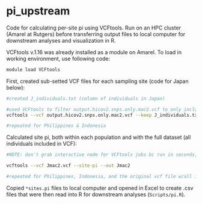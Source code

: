 pi\_upstream
================

Code for calculating per-site pi using VCFtools. Run on an HPC cluster (Amarel at Rutgers) before transferring output files to local computer for downstream analyses and visualization in R.

VCFtools v.1.16 was already installed as a module on Amarel. To load in working environment, use following code:

``` bash
module load VCFtools
```

First, created sub-setted VCF files for each sampling site (code for Japan below):

``` bash
#created J_individuals.txt (column of individuals in Japan)

#used VCFtools to filter output.hicov2.snps.only.mac2.vcf to only include individuals from Japan
vcftools --vcf output.hicov2.snps.only.mac2.vcf --keep J_individuals.txt --recode --recode-INFO-all --out Jmac2

#repeated for Philippines & Indonesia
```

Calculated site pi, both within each population and with the full dataset (all individuals included in VCF):

``` bash
#NOTE: don't grab interactive node for VCFtools jobs bc run in seconds, BUT if is more data-intensive, should get off log-in node to do this.

vcftools --vcf Jmac2.vcf --site-pi --out Jmac2

#repeated for Philippines, Indonesia, and the original vcf file w/all individuals
```

Copied `*sites.pi` files to local computer and opened in Excel to create .csv files that were then read into R for downstream analyses (`Scripts/pi.R`).

